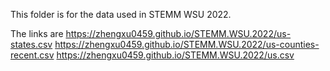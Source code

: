 This folder is for the data used in STEMM WSU 2022.

The links are
https://zhengxu0459.github.io/STEMM.WSU.2022/us-states.csv
https://zhengxu0459.github.io/STEMM.WSU.2022/us-counties-recent.csv
https://zhengxu0459.github.io/STEMM.WSU.2022/us.csv
